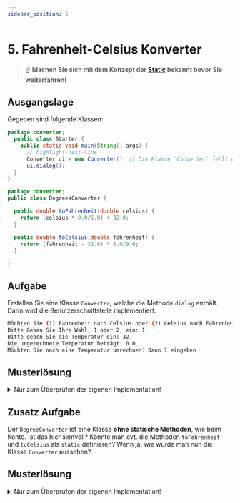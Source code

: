 ```yaml
---
sidebar_position: 5
---
```


# 5. Fahrenheit-Celsius Konverter

> :point_up: **Machen Sie sich mit dem Konzept der [Static](../konzepte/static) bekannt bevor Sie weiterfahren!**

## Ausgangslage

Gegeben sind folgende Klassen:

```java title="Starter.java"
package converter;
  public class Starter {
    public static void main(String[] args) {
      // highlight-next-line
      Converter ui = new Converter(); // Die Klasse `Converter` fehlt und sollt ihr umsetzen
      ui.dialog();
  }
}
```

```java title="DegreesConverter.java"
package converter;
public class DegreesConverter {

  public double toFahrenheit(double celsius) {
    return (celsius * 9.0/5.0) + 32.0;
  }

  public double toCelsius(double fahrenheit) {
    return (fahrenheit - 32.0) * 5.0/9.0;
  }

}
```

## Aufgabe

Erstellen Sie eine Klasse `Converter`, welche die Methode `dialog` enthält. 
Darin wird die Benutzerschnittstelle implementiert. 

```bash title="Der Dialog-Ablauf soll so aussehen"
Möchten Sie (1) Fahrenheit nach Celsius oder (2) Celsius nach Fahrenheit umrechnen?
Bitte Geben Sie Ihre Wahl, 1 oder 2, ein: 1
Bitte geben Sie die Temperatur ein: 32
Die urgerechnete Temperatur beträgt: 0.0
Möchten Sie noch eine Temperatur umrechnen? Dann 1 eingeben
```

## Musterlösung

<details>
<summary>Nur zum Überprüfen der eigenen Implementation!</summary>

```java title="Converter.java"
package converter;
import java.util.Scanner;

public class Converter {
  public void dialog() {
    Scanner sc = new Scanner(System.in);
    DegreesConverter converter = new DegreesConverter();
    int wahl = 0;
    do {
      System.out.println("Möchten Sie (1) Fahrenheit nach Celsius oder (2) Celsius nach Fahrenheit umrechnen?");
      System.out.print("Bitte geben Sie Ihre Wahl 1 oder 2 ein: ");
      wahl = sc.nextInt();
      System.out.print("Bitte geben Sie die Temperatur ein: ");
      double temp = sc.nextDouble();
      double convtemp;
      if (wahl == 1) {
        convtemp = converter.toCelsius(temp);
      } else {
        convtemp = converter.toFahrenheit(temp);
      }
      System.out.println("Die umgerechnete Temperatur beträgt: " + convtemp);
      System.out.print("Möchten Sie noch eine Temperatur umrechnen? Dann 1 eingeben. ");
      wahl = sc.nextInt();
    } while (wahl == 1);
  }
}
```

</details>

## Zusatz Aufgabe

Der `DegreeConverter` ist eine Klasse **ohne statische Methoden**, wie beim Konto. Ist das hier sinnvoll? Könnte man evt. die Methoden `toFahrenheit` und `toCelsius` als `static` definieren? Wenn ja, wie würde man nun die Klasse `Converter` aussehen?

## Musterlösung

<details>
<summary>Nur zum Überprüfen der eigenen Implementation!</summary>

```java title="Converter.java"
package converter;
import java.util.Scanner;

public class Converter {
  public void dialog() {
    Scanner sc = new Scanner(System.in);
    // highlight-next-line
    // Die nächste Linie kann man auskommentieren, we braucht nun kein Objekt mehr
    // highlight-next-line
    // DegreesConverter converter = new DegreesConverter(); 
    int wahl = 0;
    do {
      System.out.println("Möchten Sie (1) Fahrenheit nach Celsius oder (2) Celsius nach Fahrenheit umrechnen?");
      System.out.print("Bitte geben Sie Ihre Wahl 1 oder 2 ein: ");
      wahl = sc.nextInt();
      System.out.print("Bitte geben Sie die Temperatur ein: ");
      double temp = sc.nextDouble();
      double convtemp;
      if (wahl == 1) {
        // highlight-next-line
        // convtemp = converter.toCelsius(temp); 
        // highlight-next-line
        convtemp = DegreesConverter.toCelsius(temp); // es braucht kein Objekt!
      } else {
        // highlight-next-line
        //convtemp = converter.toFahrenheit(temp); 
        // highlight-next-line
        convtemp = DegreesConverter.toFahrenheit(temp); // es braucht kein Objekt!
      }
      System.out.println("Die umgerechnete Temperatur beträgt: " + convtemp);
      System.out.print("Möchten Sie noch eine Temperatur umrechnen? Dann 1 eingeben. ");
      wahl = sc.nextInt();
    } while (wahl == 1);
  }
}
```

```java title="DegreesConverter.java"
package converter;
public class DegreesConverter {

  // highlight-next-line
  public static double toFahrenheit(double celsius) {
    return (celsius * 9.0/5.0) + 32.0;
  }

  // highlight-next-line
  public static double toCelsius(double fahrenheit) {
    return (fahrenheit - 32.0) * 5.0/9.0;
  }

}
```

</details>



